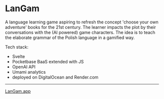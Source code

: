 LanGam
======

A language learning game aspiring to refresh the concept 'choose your own adventure' books for the 21st century. 
The learner impacts the plot by their conversations with the (AI powered) game characters. 
The idea is to teach the elaborate grammar of the Polish language in a gamified way.  

Tech stack: 
- Svelte
- Pocketbase BaaS extended with JS
- OpenAI API
- Umami analytics
- deployed on DigitalOcean and Render.com

---

[LanGam.app](https://langam.app)

